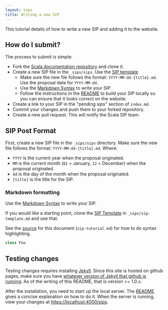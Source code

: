 ```yaml
---
layout: sips
title: Writing a new SIP
---
```


This tutorial details of how to write a new SIP and adding it to the website.

## How do I submit? ##

The process to submit is simple:

* Fork the [Scala documentation repository](https://github.com/scala/docs.scala-lang) and clone it.
* Create a new SIP file in the `_sips/sips`. Use the [SIP template](https://github.com/scala/docs.scala-lang/blob/master/_sips/sip-template.md)
  * Make sure the new file follows the format: `YYYY-MM-dd-{title}.md`. Use the proposal date for `YYYY-MM-dd`.
  * Use the [Markdown Syntax](https://daringfireball.net/projects/markdown/syntax) to write your SIP.
  * Follow the instructions in the [README](https://github.com/scala/docs.scala-lang/blob/master/README.md) to build your SIP locally so you can ensure that it looks correct on the website.
* Create a link to your SIP in the "pending sips" section of `index.md`.
* Commit your changes and push them to your forked repository.
* Create a new pull request. This will notify the Scala SIP team.


## SIP Post Format ##

First, create a new SIP file in the `_sips/sips` directory. Make sure the new file follows the format: `YYYY-MM-dd-{title}.md`. Where:
* `YYYY` is the current year when the proposal originated.
* `MM` is the current month (`01` = January, `12` = December) when the proposal originated.
* `dd` is the day of the month when the proposal originated.
* `{title}` is the title for the SIP.

### Markdown formatting ###

Use the [Markdown Syntax](https://daringfireball.net/projects/markdown/syntax) to write your SIP.

If you would like a starting point, clone the [SIP Template](./sip-template.html) in
`_sips/sip-template.md` and use that.

See the [source](https://github.com/scala/docs.scala-lang/blob/master/_sips/sip-template.md) for this document (`sip-tutorial.md`) for how to do syntax highlighting.

```scala
class Foo
```


## Testing changes ##

Testing changes requires installing [Jekyll](https://jekyllrb.com/docs/installation/). Since this site is hosted on github pages, make sure you have [whatever version of Jekyll that github is running](https://help.github.com/articles/using-jekyll-with-pages#troubleshooting). As of the writing of this README, that is version >= 1.0.x.

After the installation, you need to start up the local server. The
[README](https://github.com/scala/docs.scala-lang/blob/master/README.md) gives
a concise explanation on how to do it. When the server is running, view your
changes at [https://localhost:4000/sips](https://localhost:4000/sips).
